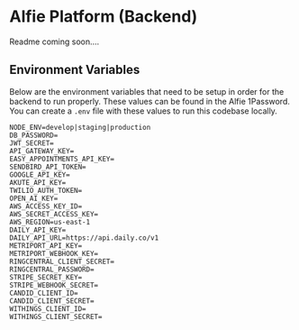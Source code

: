 # Alfie Platform (Backend)

Readme coming soon....

## Environment Variables

Below are the environment variables that need to be setup in order for the
backend to run properly. These values can be found in the Alfie 1Password. You
can create a `.env` file with these values to run this codebase locally.

```
NODE_ENV=develop|staging|production
DB_PASSWORD=
JWT_SECRET=
API_GATEWAY_KEY=
EASY_APPOINTMENTS_API_KEY=
SENDBIRD_API_TOKEN=
GOOGLE_API_KEY=
AKUTE_API_KEY=
TWILIO_AUTH_TOKEN=
OPEN_AI_KEY=
AWS_ACCESS_KEY_ID=
AWS_SECRET_ACCESS_KEY=
AWS_REGION=us-east-1
DAILY_API_KEY=
DAILY_API_URL=https://api.daily.co/v1
METRIPORT_API_KEY=
METRIPORT_WEBHOOK_KEY=
RINGCENTRAL_CLIENT_SECRET=
RINGCENTRAL_PASSWORD=
STRIPE_SECRET_KEY=
STRIPE_WEBHOOK_SECRET=
CANDID_CLIENT_ID=
CANDID_CLIENT_SECRET=
WITHINGS_CLIENT_ID=
WITHINGS_CLIENT_SECRET=
```

